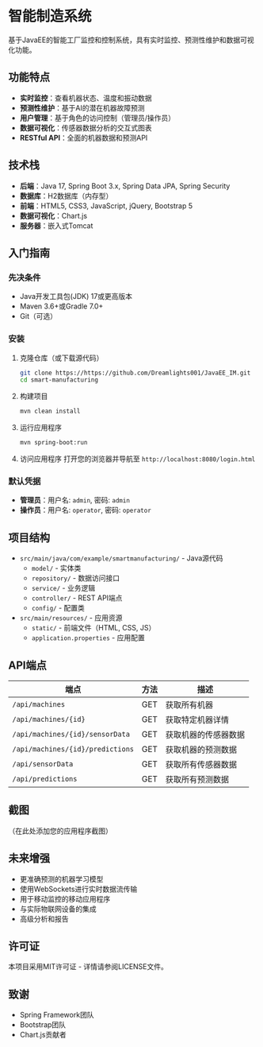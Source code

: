 # 智能制造系统

基于JavaEE的智能工厂监控和控制系统，具有实时监控、预测性维护和数据可视化功能。

## 功能特点

- **实时监控**：查看机器状态、温度和振动数据
- **预测性维护**：基于AI的潜在机器故障预测
- **用户管理**：基于角色的访问控制（管理员/操作员）
- **数据可视化**：传感器数据分析的交互式图表
- **RESTful API**：全面的机器数据和预测API

## 技术栈

- **后端**：Java 17, Spring Boot 3.x, Spring Data JPA, Spring Security
- **数据库**：H2数据库（内存型）
- **前端**：HTML5, CSS3, JavaScript, jQuery, Bootstrap 5
- **数据可视化**：Chart.js
- **服务器**：嵌入式Tomcat

## 入门指南

### 先决条件

- Java开发工具包(JDK) 17或更高版本
- Maven 3.6+或Gradle 7.0+
- Git（可选）

### 安装

1. 克隆仓库（或下载源代码）
   ```bash
   git clone https://https://github.com/Dreamlights001/JavaEE_IM.git
   cd smart-manufacturing
   ```

2. 构建项目
   ```bash
   mvn clean install
   ```

3. 运行应用程序
   ```bash
   mvn spring-boot:run
   ```

4. 访问应用程序
   打开您的浏览器并导航至 `http://localhost:8080/login.html`

### 默认凭据

- **管理员**：用户名: `admin`, 密码: `admin`
- **操作员**：用户名: `operator`, 密码: `operator`

## 项目结构

- `src/main/java/com/example/smartmanufacturing/` - Java源代码
  - `model/` - 实体类
  - `repository/` - 数据访问接口
  - `service/` - 业务逻辑
  - `controller/` - REST API端点
  - `config/` - 配置类
- `src/main/resources/` - 应用资源
  - `static/` - 前端文件（HTML, CSS, JS）
  - `application.properties` - 应用配置

## API端点

| 端点 | 方法 | 描述 |
|----------|--------|-------------|
| `/api/machines` | GET | 获取所有机器 |
| `/api/machines/{id}` | GET | 获取特定机器详情 |
| `/api/machines/{id}/sensorData` | GET | 获取机器的传感器数据 |
| `/api/machines/{id}/predictions` | GET | 获取机器的预测数据 |
| `/api/sensorData` | GET | 获取所有传感器数据 |
| `/api/predictions` | GET | 获取所有预测数据 |

## 截图

（在此处添加您的应用程序截图）

## 未来增强

- 更准确预测的机器学习模型
- 使用WebSockets进行实时数据流传输
- 用于移动监控的移动应用程序
- 与实际物联网设备的集成
- 高级分析和报告

## 许可证

本项目采用MIT许可证 - 详情请参阅LICENSE文件。

## 致谢

- Spring Framework团队
- Bootstrap团队
- Chart.js贡献者 